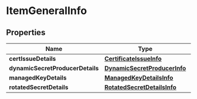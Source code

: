 

# ItemGeneralInfo

## Properties

Name | Type | Description | Notes
------------ | ------------- | ------------- | -------------
**certIssueDetails** | [**CertificateIssueInfo**](CertificateIssueInfo.md) |  |  [optional]
**dynamicSecretProducerDetails** | [**DynamicSecretProducerInfo**](DynamicSecretProducerInfo.md) |  |  [optional]
**managedKeyDetails** | [**ManagedKeyDetailsInfo**](ManagedKeyDetailsInfo.md) |  |  [optional]
**rotatedSecretDetails** | [**RotatedSecretDetailsInfo**](RotatedSecretDetailsInfo.md) |  |  [optional]



